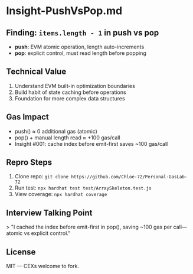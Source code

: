 # Insight-PushVsPop.md

## Finding: `items.length - 1` in push vs pop

- **push**: EVM atomic operation, length auto-increments
- **pop**: explicit control, must read length before popping

## Technical Value

1. Understand EVM built-in optimization boundaries
2. Build habit of state caching before operations
3. Foundation for more complex data structures

## Gas Impact
- push() ≈ 0 additional gas (atomic)
- pop() + manual length read ≈ +100 gas/call
- Insight #001: cache index before emit-first saves ~100 gas/call

## Repro Steps
1. Clone repo: `git clone https://github.com/Chloe-72/Personal-GasLab-72`
2. Run test: `npx hardhat test test/ArraySkeleton.test.js`
3. View coverage: `npx hardhat coverage`

## Interview Talking Point
&gt; "I cached the index before emit-first in pop(), saving ~100 gas per call—atomic vs explicit control."

## License
MIT — CEXs welcome to fork.

